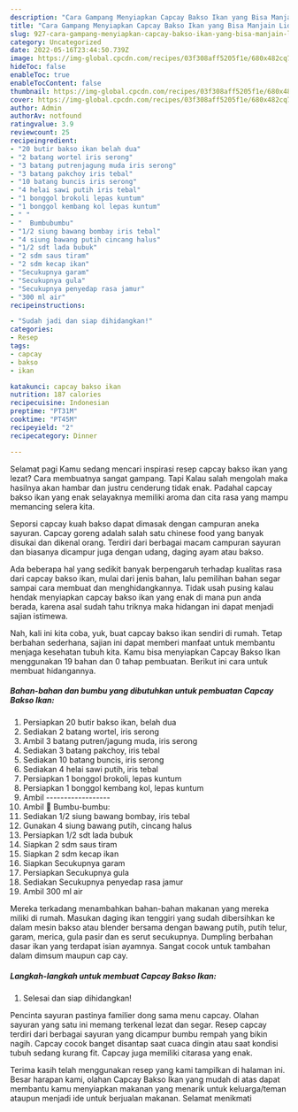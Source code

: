 ```yaml
---
description: "Cara Gampang Menyiapkan Capcay Bakso Ikan yang Bisa Manjain Lidah"
title: "Cara Gampang Menyiapkan Capcay Bakso Ikan yang Bisa Manjain Lidah"
slug: 927-cara-gampang-menyiapkan-capcay-bakso-ikan-yang-bisa-manjain-lidah
category: Uncategorized
date: 2022-05-16T23:44:50.739Z
image: https://img-global.cpcdn.com/recipes/03f308aff5205f1e/680x482cq70/capcay-bakso-ikan-foto-resep-utama.jpg
hideToc: false
enableToc: true
enableTocContent: false
thumbnail: https://img-global.cpcdn.com/recipes/03f308aff5205f1e/680x482cq70/capcay-bakso-ikan-foto-resep-utama.jpg
cover: https://img-global.cpcdn.com/recipes/03f308aff5205f1e/680x482cq70/capcay-bakso-ikan-foto-resep-utama.jpg
author: Admin
authorAv: notfound
ratingvalue: 3.9
reviewcount: 25
recipeingredient:
- "20 butir bakso ikan belah dua"
- "2 batang wortel iris serong"
- "3 batang putrenjagung muda iris serong"
- "3 batang pakchoy iris tebal"
- "10 batang buncis iris serong"
- "4 helai sawi putih iris tebal"
- "1 bonggol brokoli lepas kuntum"
- "1 bonggol kembang kol lepas kuntum"
- " "
- "  Bumbubumbu"
- "1/2 siung bawang bombay iris tebal"
- "4 siung bawang putih cincang halus"
- "1/2 sdt lada bubuk"
- "2 sdm saus tiram"
- "2 sdm kecap ikan"
- "Secukupnya garam"
- "Secukupnya gula"
- "Secukupnya penyedap rasa jamur"
- "300 ml air"
recipeinstructions:

- "Sudah jadi dan siap dihidangkan!"
categories:
- Resep
tags:
- capcay
- bakso
- ikan

katakunci: capcay bakso ikan 
nutrition: 187 calories
recipecuisine: Indonesian
preptime: "PT31M"
cooktime: "PT45M"
recipeyield: "2"
recipecategory: Dinner

---
```



Selamat pagi Kamu sedang mencari inspirasi resep capcay bakso ikan yang lezat? Cara membuatnya sangat gampang. Tapi Kalau salah mengolah maka hasilnya akan hambar dan justru cenderung tidak enak. Padahal capcay bakso ikan yang enak selayaknya memiliki aroma dan cita rasa yang mampu memancing selera kita.


Seporsi capcay kuah bakso dapat dimasak dengan campuran aneka sayuran. Capcay goreng adalah salah satu chinese food yang banyak disukai dan dikenal orang. Terdiri dari berbagai macam campuran sayuran dan biasanya dicampur juga dengan udang, daging ayam atau bakso.

Ada beberapa hal yang sedikit banyak berpengaruh terhadap kualitas rasa dari capcay bakso ikan, mulai dari jenis bahan, lalu pemilihan bahan segar sampai cara membuat dan menghidangkannya. Tidak usah pusing kalau hendak menyiapkan capcay bakso ikan yang enak di mana pun anda berada, karena asal sudah tahu triknya maka hidangan ini dapat menjadi sajian istimewa.


Nah, kali ini kita coba, yuk, buat capcay bakso ikan sendiri di rumah. Tetap berbahan sederhana, sajian ini dapat memberi manfaat untuk membantu menjaga kesehatan tubuh kita. Kamu bisa menyiapkan Capcay Bakso Ikan menggunakan 19 bahan dan 0 tahap pembuatan. Berikut ini cara untuk membuat hidangannya.

<!--inarticleads1-->

##### Bahan-bahan dan bumbu yang dibutuhkan untuk pembuatan Capcay Bakso Ikan:

1. Persiapkan 20 butir bakso ikan, belah dua
1. Sediakan 2 batang wortel, iris serong
1. Ambil 3 batang putren/jagung muda, iris serong
1. Sediakan 3 batang pakchoy, iris tebal
1. Sediakan 10 batang buncis, iris serong
1. Sediakan 4 helai sawi putih, iris tebal
1. Persiapkan 1 bonggol brokoli, lepas kuntum
1. Persiapkan 1 bonggol kembang kol, lepas kuntum
1. Ambil  ------------------
1. Ambil  🌻 Bumbu-bumbu:
1. Sediakan 1/2 siung bawang bombay, iris tebal
1. Gunakan 4 siung bawang putih, cincang halus
1. Persiapkan 1/2 sdt lada bubuk
1. Siapkan 2 sdm saus tiram
1. Siapkan 2 sdm kecap ikan
1. Siapkan Secukupnya garam
1. Persiapkan Secukupnya gula
1. Sediakan Secukupnya penyedap rasa jamur
1. Ambil 300 ml air


Mereka terkadang menambahkan bahan-bahan makanan yang mereka miliki di rumah. Masukan daging ikan tenggiri yang sudah dibersihkan ke dalam mesin bakso atau blender bersama dengan bawang putih, putih telur, garam, merica, gula pasir dan es serut secukupnya. Dumpling berbahan dasar ikan yang terdapat isian ayamnya. Sangat cocok untuk tambahan dalam dimsum maupun cap cay. 

<!--inarticleads2-->

##### Langkah-langkah untuk membuat Capcay Bakso Ikan:


1. Selesai dan siap dihidangkan!

Pencinta sayuran pastinya familier dong sama menu capcay. Olahan sayuran yang satu ini memang terkenal lezat dan segar. Resep capcay terdiri dari berbagai sayuran yang dicampur bumbu rempah yang bikin nagih. Capcay cocok banget disantap saat cuaca dingin atau saat kondisi tubuh sedang kurang fit. Capcay juga memiliki citarasa yang enak. 

Terima kasih telah menggunakan resep yang kami tampilkan di halaman ini. Besar harapan kami, olahan Capcay Bakso Ikan yang mudah di atas dapat membantu kamu menyiapkan makanan yang menarik untuk keluarga/teman ataupun menjadi ide untuk berjualan makanan. Selamat menikmati
